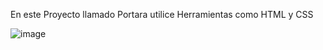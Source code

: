 En este Proyecto llamado Portara utilice Herramientas como HTML y CSS

![image](https://github.com/user-attachments/assets/8e57a9ed-5dec-4637-a28a-8bf53b5aedbd)
